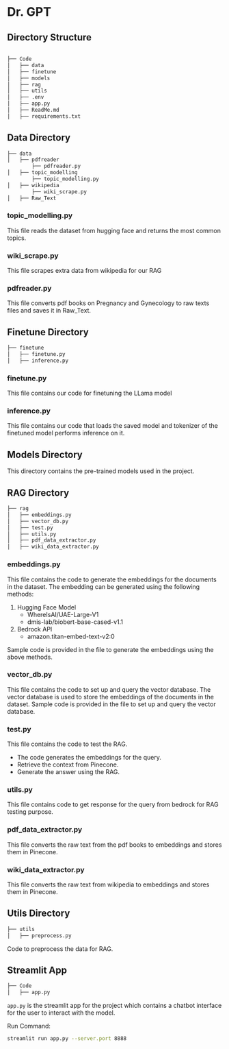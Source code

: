 # Dr. GPT

## Directory Structure
```bash

├── Code
│   ├── data
│   ├── finetune
│   ├── models
│   ├── rag
│   ├── utils
│   ├── .env
│   ├── app.py
│   ├── ReadMe.md
│   ├── requirements.txt

```

## Data Directory

```bash
├── data
│   ├── pdfreader
        ├── pdfreader.py
│   ├── topic_modelling
        ├── topic_modelling.py
│   ├── wikipedia
        ├── wiki_scrape.py
│   ├── Raw_Text
```
### topic_modelling.py
This file reads the dataset from hugging face and returns the most common topics.

### wiki_scrape.py
This file scrapes extra data from wikipedia for our RAG

### pdfreader.py
This file converts pdf books on Pregnancy and Gynecology to raw texts files and saves it in Raw_Text. 

## Finetune Directory

```bash
├── finetune
│   ├── finetune.py
│   ├── inference.py

```

### finetune.py
This file contains our code for finetuning the LLama model

### inference.py
This file contains our code that loads the saved model and tokenizer of the finetuned model performs inference on it.

## Models Directory

This directory contains the pre-trained models used in the project.

## RAG Directory

```bash
├── rag
│   ├── embeddings.py
│   ├── vector_db.py
│   ├── test.py
│   ├── utils.py
│   ├── pdf_data_extractor.py
│   ├── wiki_data_extractor.py
```

### embeddings.py
This file contains the code to generate the embeddings for the documents in the dataset. The embedding can be generated using the following methods:
1. Hugging Face Model
    - WhereIsAI/UAE-Large-V1
    - dmis-lab/biobert-base-cased-v1.1
2. Bedrock API
    - amazon.titan-embed-text-v2:0

Sample code is provided in the file to generate the embeddings using the above methods.

### vector_db.py
This file contains the code to set up and query the vector database. The vector database is used to store the embeddings of the documents in the dataset.
Sample code is provided in the file to set up and query the vector database.

### test.py
This file contains the code to test the RAG.
- The code generates the embeddings for the query.
- Retrieve the context from Pinecone.
- Generate the answer using the RAG.

### utils.py
 This file contains code to get response for the query from bedrock for RAG testing purpose.

### pdf_data_extractor.py
This file converts the raw text from the pdf books to embeddings and stores them in Pinecone.
### wiki_data_extractor.py
This file converts the raw text from wikipedia to embeddings and stores them in Pinecone.

## Utils Directory

```bash 
├── utils
│   ├── preprocess.py

```
Code to preprocess the data for RAG.

## Streamlit App

```bash
├── Code
│   ├── app.py

```
`app.py` is the streamlit app for the project which contains a chatbot interface for the user to interact with the model.

Run Command:
```bash
streamlit run app.py --server.port 8888
```
